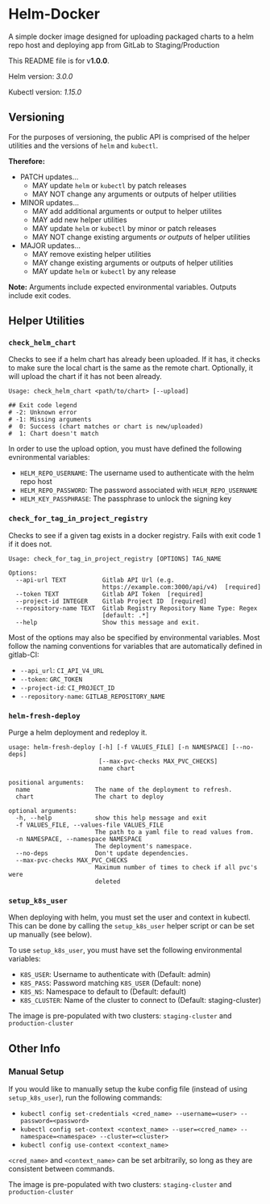Helm-Docker
===========

A simple docker image designed for uploading packaged charts to a helm repo host and deploying app from GitLab to Staging/Production

This README file is for v**1.0.0**.

Helm version: *3.0.0*

Kubectl version: *1.15.0*

Versioning
----------
For the purposes of versioning, the public API is comprised of the helper utilities and the versions of `helm` and `kubectl`. 

**Therefore:**
- PATCH updates...
  - MAY update `helm` or `kubectl` by patch releases
  - MAY NOT change any arguments or outputs of helper utilities
- MINOR updates...
  - MAY add additional arguments or output to helper utilites
  - MAY add new helper utilities
  - MAY update `helm` or `kubectl` by minor or patch releases
  - MAY NOT change existing arguments *or outputs* of helper utilities
- MAJOR updates...
  - MAY remove existing helper utilities
  - MAY change existing arguments or outputs of helper utilities
  - MAY update `helm` or `kubectl` by any release

**Note:** Arguments include expected environmental variables. Outputs include exit codes.

Helper Utilities
----------------
### `check_helm_chart`
Checks to see if a helm chart has already been uploaded. If it has, it checks to make sure the local chart is the same as the remote chart. Optionally, it will upload the chart if it has not been already.

```
Usage: check_helm_chart <path/to/chart> [--upload]

## Exit code legend
# -2: Unknown error
# -1: Missing arguments
#  0: Success (chart matches or chart is new/uploaded)
#  1: Chart doesn't match
```
    
In order to use the upload option, you must have defined the following evnironmental variables:
 - `HELM_REPO_USERNAME`: The username used to authenticate with the helm repo host
 - `HELM_REPO_PASSWORD`: The password associated with `HELM_REPO_USERNAME`
 - `HELM_KEY_PASSPHRASE`: The passphrase to unlock the signing key

### `check_for_tag_in_project_registry`
Checks to see if a given tag exists in a docker registry. Fails with exit code 1 if it does not.

```
Usage: check_for_tag_in_project_registry [OPTIONS] TAG_NAME

Options:
  --api-url TEXT          Gitlab API Url (e.g.
                          https://example.com:3000/api/v4)  [required]
  --token TEXT            Gitlab API Token  [required]
  --project-id INTEGER    Gitlab Project ID  [required]
  --repository-name TEXT  Gitlab Registry Repository Name Type: Regex
                          [default: .*]
  --help                  Show this message and exit.
```

Most of the options may also be specified by environmental variables. Most follow the naming conventions for variables that are automatically defined in gitlab-CI:
- `--api_url`: `CI_API_V4_URL`
- `--token`: `GRC_TOKEN`
- `--project-id`: `CI_PROJECT_ID`
- `--repository-name`: `GITLAB_REPOSITORY_NAME`

### `helm-fresh-deploy`
Purge a helm deployment and redeploy it.

```
usage: helm-fresh-deploy [-h] [-f VALUES_FILE] [-n NAMESPACE] [--no-deps]
                         [--max-pvc-checks MAX_PVC_CHECKS]
                         name chart

positional arguments:
  name                  The name of the deployment to refresh.
  chart                 The chart to deploy

optional arguments:
  -h, --help            show this help message and exit
  -f VALUES_FILE, --values-file VALUES_FILE
                        The path to a yaml file to read values from.
  -n NAMESPACE, --namespace NAMESPACE
                        The deployment's namespace.
  --no-deps             Don't update dependencies.
  --max-pvc-checks MAX_PVC_CHECKS
                        Maximum number of times to check if all pvc's were
                        deleted
```

### `setup_k8s_user`
When deploying with helm, you must set the user and context in kubectl. This can be done by calling the `setup_k8s_user` helper script or can be set up manually (see below).

To use `setup_k8s_user`, you must have set the following environmental variables:
- `K8S_USER`: Username to authenticate with (Default: admin)
- `K8S_PASS`: Password matching `K8S_USER` (Default: none)
- `K8S_NS`: Namespace to default to (Default: default)
- `K8S_CLUSTER`: Name of the cluster to connect to (Default: staging-cluster)

The image is pre-populated with two clusters: `staging-cluster` and `production-cluster` 


Other Info
----------

### Manual Setup

If you would like to manually setup the kube config file (instead of using `setup_k8s_user`), run the following commands:
- `kubectl config set-credentials <cred_name> --username=<user> --password=<password>`
- `kubectl config set-context <context_name> --user=<cred_name> --namespace=<namespace> --cluster=<cluster>`
- `kubectl config use-context <context_name>`

`<cred_name>` and `<context_name>` can be set arbitrarily, so long as they are consistent between commands.

The image is pre-populated with two clusters: `staging-cluster` and `production-cluster` 
